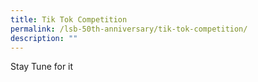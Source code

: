 ```yaml
---
title: Tik Tok Competition
permalink: /lsb-50th-anniversary/tik-tok-competition/
description: ""
---
```

Stay Tune for it